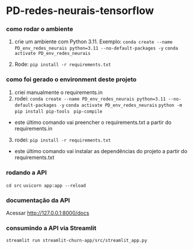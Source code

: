 # PD-redes-neurais-tensorflow

### como rodar o ambiente

1. crie um ambiente com Python 3.11. Exemplo:
```conda create --name PD_env_redes_neurais python=3.11 --no-default-packages -y```
```conda activate PD_env_redes_neurais```

2. Rode:
```pip install -r requirements.txt``` 

### como foi gerado o environment deste projeto
1. criei manualmente o requirements.in
2. rodei:
```conda create --name PD_env_redes_neurais python=3.11 --no-default-packages -y```
```conda activate PD_env_redes_neurais```
```python -m pip install pip-tools ```
```pip-compile```
- este último comando vai preencher o requirements.txt a partir do requirements.in
3. rodei:
```pip install -r requirements.txt``` 
- este último comando vai instalar as dependências do projeto a partir do requirements.txt

### rodando a API
```cd src```
```uvicorn app:app --reload```

### documentação da API
Acessar http://127.0.0.1:8000/docs


### consumindo a API via Streamlit
```
streamlit run streamlit-churn-app/src/streamlit_app.py
```